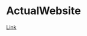 # ActualWebsite
<!DOCTYPE html>
<html>
<head>
  <title> All About Eli </title>
</head>

<body>
<p><a href="https://edu.google.com/intl/ALL_us/workspace-for-education/classroom/" target="_blank">Link</a></p>
</body>
